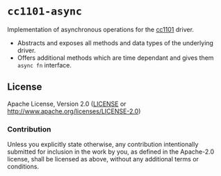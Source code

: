 # `cc1101-async`

Implementation of asynchronous operations for the [cc1101](https://github.com/cubesat-lab/cc1101) driver.
- Abstracts and exposes all methods and data types of the underlying driver.
- Offers additional methods which are time dependant and gives them `async fn` interface.

## License

Apache License, Version 2.0 ([LICENSE](LICENSE) or http://www.apache.org/licenses/LICENSE-2.0)

### Contribution

Unless you explicitly state otherwise, any contribution intentionally submitted for inclusion in the
work by you, as defined in the Apache-2.0 license, shall be licensed as above, without any
additional terms or conditions.
